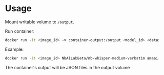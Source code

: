# Usage
Mount writable volume to `/output`.

Run container:
```bash
docker run -it <image_id> -v container-output:/output <model_id> <dataset_id> <dataset_config_name> <dataset_split>
```

Example:
```bash
docker run -it <image_id> NbAiLabBeta/nb-whisper-medium-verbatim amaai-lab/DisfluencySpeech default train[:5]
```

The container's output will be JSON files in the output volume